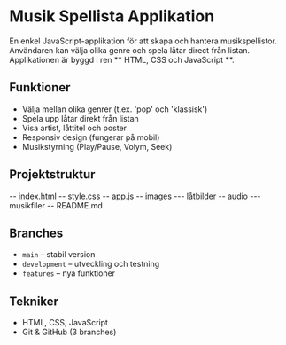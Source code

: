 # Musik Spellista Applikation

En enkel JavaScript-applikation för att skapa och hantera musikspellistor. Användaren kan välja olika genre och spela låtar direct från listan. Applikationen är byggd i ren ** HTML, CSS och JavaScript **.

## Funktioner
- Välja mellan olika genrer (t.ex. 'pop' och 'klassisk')
- Spela upp låtar direkt från listan
- Visa artist, låttitel och poster
- Responsiv design (fungerar på mobil)
- Musikstyrning (Play/Pause, Volym, Seek)

## Projektstruktur
-- index.html
-- style.css
-- app.js
-- images
--- låtbilder
-- audio
--- musikfiler
-- README.md

## Branches
- `main` – stabil version
- `development` – utveckling och testning
- `features` – nya funktioner

## Tekniker
- HTML, CSS, JavaScript
- Git & GitHub (3 branches)
